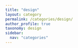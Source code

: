 ```yaml
---
title: "design"
layout: category
permalink: /categories/design/
author_profile: true
taxonomy: design
sidebar:
  nav: "categories"
---
```

